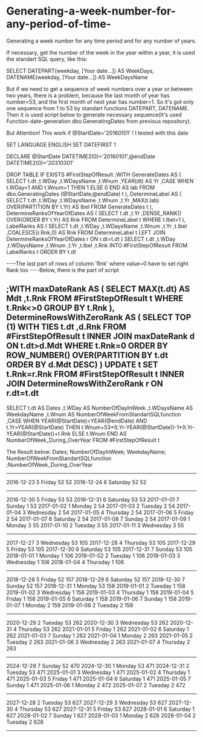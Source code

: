 # Generating-a-week-number-for-any-period-of-time-
Generating a week number for any time period and for any number of years.

If necessary, get the number of the week in the year within a year, it is used the standart SQL query, like this:

SELECT
DATEPART(weekday, [Your date...]) AS WeekDays,
DATENAME(weekday, [Your date...]) AS WeekDaysName

  But if we need to get a sequence of week numbers over a year or between two years, there is a problem, because the last month of year has number=53, and the first month of next year has number=1. So it's got only one sequence from 1 to 53 by standart functions DATEPART, DATENAME. Then it is used script below to generate necessary sequence(It's used Function-date-generation dbo.GeneratingDates from previous repository). 
  
  But Attention! This work if @StartDate='20160101' ! I tested with this date

SET LANGUAGE ENGLISH
SET DATEFIRST 1

DECLARE @StartDate DATETIME2(0)='20160101',@endDate DATETIME2(0)='20310301'


DROP TABLE IF EXISTS #FirstStepOfResult
;WITH GenerateDates
AS
(
SELECT 
   t.dt
  ,t.WDay
  ,t.WDaysName
  ,t.Wnum
  ,YEAR(dt) AS Yr
  ,CASE WHEN t.WDay=1 AND t.Wnum=1 THEN 1 ELSE 0 END AS lab
FROM dbo.GeneratingDates (@StartDate,@endDate) t
),
DetermineLabel
AS
(
SELECT 
   t.dt
  ,t.WDay
  ,t.WDaysName
  ,t.Wnum
  ,t.Yr
  ,MAX(t.lab) OVER(PARTITION BY t.Yr) AS lbel
FROM GenerateDates t
),
DetermineRanksOfYearOfDates
AS
(
SELECT 
  t.dt
 ,t.Yr
 ,DENSE_RANK() OVER(ORDER BY t.Yr) AS Rnk
FROM DetermineLabel t
WHERE t.lbel=1
),
LabelRanks
AS
(
SELECT 
   t.dt
  ,t.WDay
  ,t.WDaysName
  ,t.Wnum
  ,t.Yr
  ,t.lbel
  ,COALESCE(r.Rnk,0) AS Rnk
FROM DetermineLabel t
LEFT JOIN DetermineRanksOfYearOfDates r ON r.dt=t.dt
)
SELECT 
   t.dt
  ,t.WDay
  ,t.WDaysName
  ,t.Wnum
  ,t.Yr
  ,t.lbel
  ,t.Rnk
  INTO #FirstStepOfResult
FROM LabelRanks t
ORDER BY t.dt

----The last part of rows of column 'Rnk' where value=0 have to set right Rank too
----Below, there is the part of script

;WITH maxDateRank
AS
(
SELECT 
    MAX(t.dt) AS Mdt
  ,t.Rnk
FROM #FirstStepOfResult t
WHERE t.Rnk<>0
GROUP BY t.Rnk
),
DetermineRowsWithZeroRank
AS
(
SELECT TOP (1) WITH TIES
  t.dt
 ,d.Rnk
FROM #FirstStepOfResult t
INNER JOIN maxDateRank d ON t.dt>d.Mdt
WHERE t.Rnk=0
ORDER BY ROW_NUMBER() OVER(PARTITION BY t.dt ORDER BY d.Mdt DESC) 
)
UPDATE t 
  SET t.Rnk=r.Rnk
FROM #FirstStepOfResult t
INNER JOIN DetermineRowsWithZeroRank r ON r.dt=t.dt
-----------------------------------------------------------------------
SELECT 
  t.dt AS Dates
  ,t.WDay AS NumberOfDayInWeek
  ,t.WDaysName AS WeekdayName
  ,t.Wnum AS NumberOfWeekFromStandartSQLfunction
  ,CASE
     WHEN YEAR(@StartDate)<YEAR(@endDate) AND t.Yr>YEAR(@StartDate) THEN t.Wnum+53*(t.Yr-YEAR(@StartDate))-1*(t.Yr-YEAR(@StartDate))+t.Rnk
	 ELSE t.Wnum
   END AS NumberOfWeek_During_OverYear 
FROM #FirstStepOfResult t

The Result below:
Dates;	    NumberOfDayInWeek;	WeekdayName;	NumberOfWeekFromStandartSQLfunction	;NumberOfWeek_During_OverYear
***
2016-12-23	5	                  Friday	        52	                                52
2016-12-24	6	                  Saturday	        52	                                52
***
2016-12-30	5	                  Friday	        53	                                53
2016-12-31	6	                  Saturday	        53	                                53
2017-01-01	7                 	  Sunday	         1	                                53
2017-01-02	1	                  Monday	         2	                                54
2017-01-03	2	                  Tuesday	         2	                                54
2017-01-04	3	                  Wednesday	         2	                                54
2017-01-05	4	                  Thursday	         2	                                54
2017-01-06	5	                  Friday	         2	                                54
2017-01-07	6	                  Saturday	         2	                                54
2017-01-08	7	                  Sunday	         2	                                54
2017-01-09	1	                  Monday	         3	                                55
2017-01-10	2	                  Tuesday	         3	                                55
2017-01-11	3	                  Wednesday	         3	                                55
***
2017-12-27	3	                  Wednesday	        53	                               105
2017-12-28	4	                  Thursday	        53	                               105
2017-12-29	5	                  Friday	        53	                               105
2017-12-30	6	                  Saturday	        53	                               105
2017-12-31	7	                  Sunday	        53	                               105
2018-01-01	1	                  Monday	         1	                               106
2018-01-02	2	                  Tuesday	         1	                               106
2018-01-03	3	                  Wednesday	         1	                               106
2018-01-04	4	                  Thursday	         1	                               106
***
2018-12-28	5	                  Friday	        52	                               157
2018-12-29	6	                  Saturday	        52	                               157
2018-12-30	7	                  Sunday	        52	                               157
2018-12-31	1	                  Monday	        53	                               158
2019-01-01	2	                  Tuesday	         1	                               158
2019-01-02	3	                  Wednesday	         1	                               158
2019-01-03	4	                  Thursday	         1	                               158
2019-01-04	5	                  Friday	         1	                               158
2019-01-05	6	                  Saturday	         1	                               158
2019-01-06	7	                  Sunday	         1	                               158
2019-01-07	1	                  Monday	         2	                               159
2019-01-08	2	                  Tuesday	         2	                               159
***
2020-12-29	2	                  Tuesday	        53	                               262
2020-12-30	3	                  Wednesday	        53	                               262
2020-12-31	4	                  Thursday	        53	                               262
2021-01-01	5	                  Friday	         1	                               262
2021-01-02	6	                  Saturday	         1	                               262
2021-01-03	7	                  Sunday	         1	                               262
2021-01-04	1	                  Monday	         2	                               263
2021-01-05	2	                  Tuesday	         2	                               263
2021-01-06	3	                  Wednesday	         2	                               263
2021-01-07	4	                  Thursday	         2	                               263
***
2024-12-29	7	                  Sunday	        52	                               470
2024-12-30	1	                  Monday	        53	                               471
2024-12-31	2	                  Tuesday	        53	                               471
2025-01-01	3	                  Wednesday	         1	                               471
2025-01-02	4	                  Thursday	         1	                               471
2025-01-03	5	                  Friday	         1	                               471
2025-01-04	6	                  Saturday	         1	                               471
2025-01-05	7	                  Sunday	         1	                               471
2025-01-06	1	                  Monday	         2	                               472
2025-01-07	2	                  Tuesday	         2	                               472
***
2027-12-28	2	                  Tuesday	        53	                               627
2027-12-29	3	                  Wednesday	        53	                               627
2027-12-30	4	                  Thursday	        53	                               627
2027-12-31	5	                  Friday	        53	                               627
2028-01-01	6	                  Saturday	         1	                               627
2028-01-02	7	                  Sunday                 1	                               627
2028-01-03	1	                  Monday	         2	                               628
2028-01-04	2	                  Tuesday                2	                               628
***

